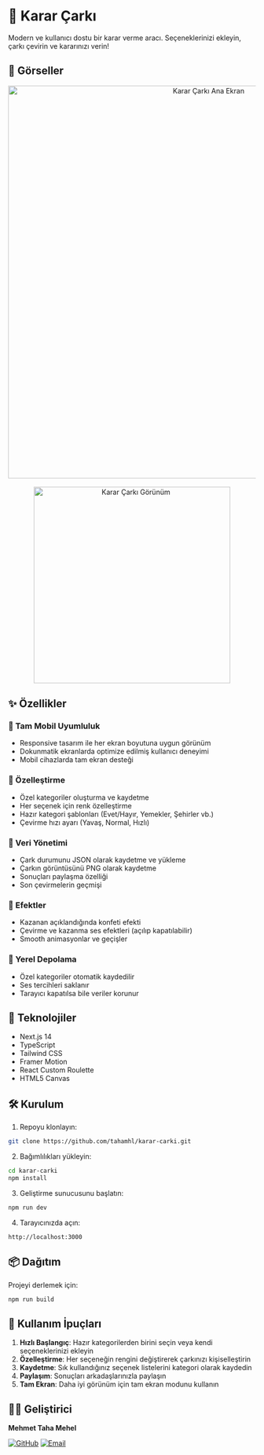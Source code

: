 # 🎯 Karar Çarkı

Modern ve kullanıcı dostu bir karar verme aracı. Seçeneklerinizi ekleyin, çarkı çevirin ve kararınızı verin!

## 📸 Görseller

<div align="center">
  <img src="[./public/screenshots/screenshot1.png](https://github.com/user-attachments/assets/bd5b13bd-2f75-45bd-a31a-9c3cae906fa6)" alt="Karar Çarkı Ana Ekran" width="800"/>
  <br/><br/>
  <img src="[./public/screenshots/screenshot2.png](https://github.com/user-attachments/assets/59b1b415-c83e-4a5b-97b3-3dad12d9dd49)" alt="Karar Çarkı Görünüm" width="400"/>
</div>


## ✨ Özellikler

### 📱 Tam Mobil Uyumluluk
- Responsive tasarım ile her ekran boyutuna uygun görünüm
- Dokunmatik ekranlarda optimize edilmiş kullanıcı deneyimi
- Mobil cihazlarda tam ekran desteği

### 🎨 Özelleştirme
- Özel kategoriler oluşturma ve kaydetme
- Her seçenek için renk özelleştirme
- Hazır kategori şablonları (Evet/Hayır, Yemekler, Şehirler vb.)
- Çevirme hızı ayarı (Yavaş, Normal, Hızlı)

### 🔄 Veri Yönetimi
- Çark durumunu JSON olarak kaydetme ve yükleme
- Çarkın görüntüsünü PNG olarak kaydetme
- Sonuçları paylaşma özelliği
- Son çevirmelerin geçmişi

### 🎉 Efektler
- Kazanan açıklandığında konfeti efekti
- Çevirme ve kazanma ses efektleri (açılıp kapatılabilir)
- Smooth animasyonlar ve geçişler

### 💾 Yerel Depolama
- Özel kategoriler otomatik kaydedilir
- Ses tercihleri saklanır
- Tarayıcı kapatılsa bile veriler korunur

## 🚀 Teknolojiler

- Next.js 14
- TypeScript
- Tailwind CSS
- Framer Motion
- React Custom Roulette
- HTML5 Canvas

## 🛠️ Kurulum

1. Repoyu klonlayın:
```bash
git clone https://github.com/tahamhl/karar-carki.git
```

2. Bağımlılıkları yükleyin:
```bash
cd karar-carki
npm install
```

3. Geliştirme sunucusunu başlatın:
```bash
npm run dev
```

4. Tarayıcınızda açın:
```
http://localhost:3000
```

## 📦 Dağıtım

Projeyi derlemek için:
```bash
npm run build
```

## 🌟 Kullanım İpuçları

1. **Hızlı Başlangıç**: Hazır kategorilerden birini seçin veya kendi seçeneklerinizi ekleyin
2. **Özelleştirme**: Her seçeneğin rengini değiştirerek çarkınızı kişiselleştirin
3. **Kaydetme**: Sık kullandığınız seçenek listelerini kategori olarak kaydedin
4. **Paylaşım**: Sonuçları arkadaşlarınızla paylaşın
5. **Tam Ekran**: Daha iyi görünüm için tam ekran modunu kullanın

## 👨‍💻 Geliştirici

**Mehmet Taha Mehel**

[![GitHub](https://img.shields.io/badge/GitHub-tahamhl-black?style=flat&logo=github)](https://github.com/tahamhl)
[![Email](https://img.shields.io/badge/Email-tahamehel1%40gmail.com-red?style=flat&logo=gmail)](mailto:tahamehel1@gmail.com)
